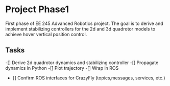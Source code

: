 # Project Phase1
First phase of EE 245 Advanced Robotics project. The goal is to derive and implement stabilizing controllers for the 2d and 3d quadrotor models to achieve 
hover vertical position control.

## Tasks
-[] Derive 2d quadrotor dynamics and stabilizing controller
-[] Propagate dynamics in Python
-[] Plot trajectory
-[] Wrap in ROS
  - [] Confirm ROS interfaces for CrazyFly (topics,messages, services, etc.)
  
